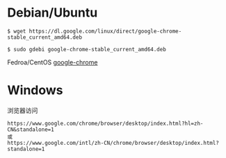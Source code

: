 # Debian/Ubuntu

```
$ wget https://dl.google.com/linux/direct/google-chrome-stable_current_amd64.deb
```

```
$ sudo gdebi google-chrome-stable_current_amd64.deb
```

Fedroa/CentOS
[google-chrome](https://www.if-not-true-then-false.com/2010/install-google-chrome-with-yum-on-fedora-red-hat-rhel/)

# Windows

浏览器访问

```
https://www.google.com/chrome/browser/desktop/index.html?hl=zh-CN&standalone=1
或
https://www.google.com/intl/zh-CN/chrome/browser/desktop/index.html?standalone=1
```
